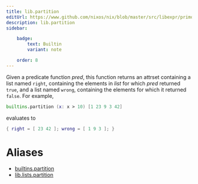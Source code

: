 ```yaml
---
title: lib.partition
editUrl: https://www.github.com/nixos/nix/blob/master/src/libexpr/primops.cc
description: lib.partition
sidebar:

    badge:
        text: Builtin
        variant: note

    order: 8
---
```


Given a predicate function *pred*, this function returns an
attrset containing a list named `right`, containing the elements
in *list* for which *pred* returned `true`, and a list named
`wrong`, containing the elements for which it returned
`false`. For example,

```nix
builtins.partition (x: x > 10) [1 23 9 3 42]
```

evaluates to

```nix
{ right = [ 23 42 ]; wrong = [ 1 9 3 ]; }
```


# Aliases

- [builtins.partition](/reference/builtinspartition)
- [lib.lists.partition](/reference/liblists.partition)


